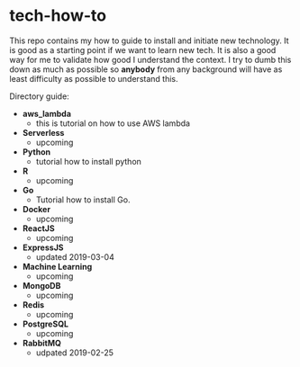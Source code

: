 # tech-how-to
This repo contains my how to guide to install and initiate new technology. It is good as a starting point if we want to learn new tech. It is also a good way for me to validate how good I understand the context. I try to dumb this down as much as possible so **anybody** from any background will have as least difficulty as possible to understand this. 

Directory guide:
- **aws_lambda**
  - this is tutorial on how to use AWS lambda
- **Serverless**
  - upcoming
- **Python**
  - tutorial how to install python
- **R**
  - upcoming
- **Go**
  - Tutorial how to install Go.
- **Docker**
  - upcoming
- **ReactJS**
  - upcoming
- **ExpressJS**
  - updated 2019-03-04
- **Machine Learning**
  - upcoming
- **MongoDB**
  - upcoming
- **Redis**
  - upcoming
- **PostgreSQL**
  - upcoming
- **RabbitMQ**
  - udpated 2019-02-25
